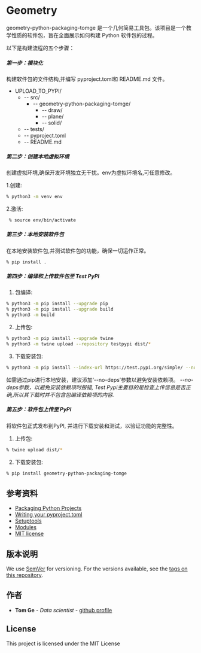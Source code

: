 # Geometry

geometry-python-packaging-tomge 是一个几何简易工具包。该项目是一个教学性质的软件包，旨在全面展示如何构建 Python 软件包的过程。

以下是构建流程的五个步骤：

##### 第一步：模块化

构建软件包的文件结构,并编写 pyproject.toml和 README.md 文件。

- UPLOAD_TO_PYPI/
  - -- src/
    - -- geometry-python-packaging-tomge/
      - -- draw/
      - -- plane/
      - -- solid/
  - -- tests/
  - -- pyproject.toml
  - -- README.md

##### 第二步：创建本地虚拟环境

创建虚拟环境,确保开发环境独立无干扰。env为虚拟环境名,可任意修改。
  
1.创建:

```sh
% python3 -m venv env
```

2.激活:

```sh
 % source env/bin/activate
```

##### 第三步：本地安装软件包

在本地安装软件包,并测试软件包的功能，确保一切运作正常。

```sh
% pip install .
```

##### 第四步：编译和上传软件包至 Test PyPI

1. 包编译:

```sh
% python3 -m pip install --upgrade pip
% python3 -m pip install --upgrade build
% python3 -m build
```

2. 上传包:

```sh
% python3 -m pip install --upgrade twine
% python3 -m twine upload --repository testpypi dist/*
```

3. 下载安装包:

```sh
% python3 -m pip install --index-url https://test.pypi.org/simple/ --no-deps geometry-python-packaging-tomge (此处填写以自己的包名)
```

如需通过pip进行本地安装，建议添加‘--no-deps’参数以避免安装依赖项。
*--no-deps参数，以避免安装依赖项时报错, Test Pypi主要目的是检查上传信息是否正确,所以其下载时并不包含包编译依赖项的内容.*

##### 第五步：软件包上传至 PyPI

将软件包正式发布到PyPI, 并进行下载安装和测试，以验证功能的完整性。

1. 上传包:

```sh
% twine upload dist/*
```
  
2. 下载安装包:

```sh
% pip install geometry-python-packaging-tomge
```

## 参考资料

- [Packaging Python Projects](https://packaging.python.org/en/latest/tutorials/packaging-projects/)
- [Writing your pyproject.toml](https://packaging.python.org/en/latest/guides/writing-pyproject-toml/#writing-pyproject-toml)
- [Setuptools](https://setuptools.pypa.io/en/latest/userguide/quickstart.html)
- [Modules](https://docs.python.org/3/tutorial/modules.html#packages)
- [MIT license](https://opensource.org/license/mit/)

## 版本说明

We use [SemVer](http://semver.org/) for versioning. For the versions available, see the [tags on this repository](https://github.com/your/project/tags).

## 作者

- **Tom Ge** - *Data scientist* - [github profile](https://github.com/tomgtqq)

## License

This project is licensed under the MIT License
